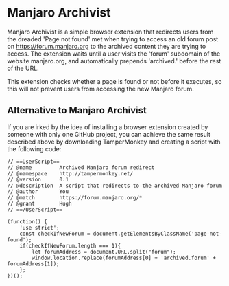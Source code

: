 # Manjaro Archivist

Manjaro Archivist is a simple browser extension that redirects users from the dreaded 'Page not found' met when trying to access an old forum post on https://forum.manjaro.org to the archived content they are trying to access.
The extension waits until a user visits the 'forum' subdomain of the website manjaro.org, and automatically prepends 'archived.' before the rest of the URL.

This extension checks whether a page is found or not before it executes, so this will not prevent users from accessing the new Manjaro forum.

## Alternative to Manjaro Archivist

If you are irked by the idea of installing a browser extension created by someone with only one GitHub project, you can achieve the same result described above by downloading TamperMonkey and creating a script with the following code:

```
// ==UserScript==
// @name         Archived Manjaro forum redirect
// @namespace    http://tampermonkey.net/
// @version      0.1
// @description  A script that redirects to the archived Manjaro forum
// @author       You
// @match        https://forum.manjaro.org/*
// @grant        Hugh
// ==/UserScript==

(function() {
    'use strict';
    const checkIfNewForum = document.getElementsByClassName('page-not-found');
    if(checkIfNewForum.length === 1){
        let forumAddress = document.URL.split("forum");
        window.location.replace(forumAddress[0] + 'archived.forum' + forumAddress[1]);
    };
})();
```
